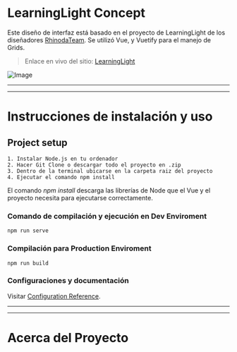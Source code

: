 # LearningLight Concept

Este diseño de interfaz está basado en el proyecto de LearningLight de los diseñadores
[RhinodaTeam](https://dribbble.com/RhinodaTeam). Se utilizó Vue, y Vuetify para el manejo de Grids.

> Enlace en vivo del sitio: [LearningLight](https://google.com)

![Image](https://cdn.dribbble.com/users/3488450/screenshots/10581307/media/5f5a057399ed802e87463eb8ffbb5c6c.png)

---
---

# Instrucciones de instalación y uso
## Project setup
```
1. Instalar Node.js en tu ordenador
2. Hacer Git Clone o descargar todo el proyecto en .zip
3. Dentro de la terminal ubicarse en la carpeta raiz del proyecto
4. Ejecutar el comando npm install
```
El comando *npm install* descarga las librerías de Node que el Vue y el proyecto necesita
para ejecutarse correctamente. 

### Comando de compilación y ejecución en Dev Enviroment
```
npm run serve
```

### Compilación para Production Enviroment
```
npm run build
```

### Configuraciones y documentación
Visitar [Configuration Reference](https://cli.vuejs.org/config/).

---
---

# Acerca del Proyecto
